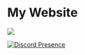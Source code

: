 # My Website
[![](https://dcbadge.limes.pink/api/server/VwxvVTxRp2)](https://discord.gg/VwxvVTxRp2)

[![Discord Presence](https://lanyard.cnrad.dev/api/1050531216589332581)](https://discord.com/users/1050531216589332581)